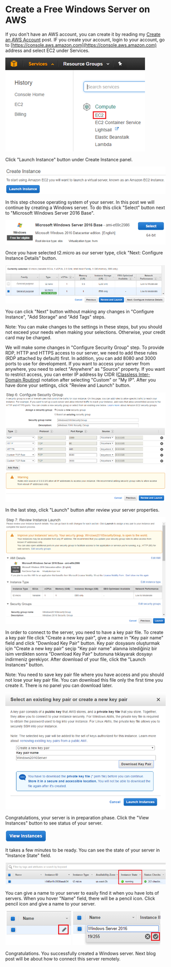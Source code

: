 # Create a Free Windows Server on AWS

If you don't have an AWS account, you can create it by reading my [Create an AWS Account](http://dogukandemir.com/en/create-an-aws-account/) post. IF you create your account, login to your account, go to [https://console.aws.amazon.com](https://console.aws.amazon.com) address and select EC2 under Services.

![Services EC2](https://raw.githubusercontent.com/dogukandemir/blog-posts/master/en/create-a-free-windows-server-on-aws/images/console-services-compute-ec2.png)



Click "Launch Instance" button under Create Instance panel.

![Launch Instance](https://raw.githubusercontent.com/dogukandemir/blog-posts/master/en/create-a-free-windows-server-on-aws/images/console-create-instance.png)



In this step choose operating system of your server. In this post we will continue by creating a Windows server. To do this click "Select" button next to "Microsoft Windows Server 2016 Base".

![Microsoft Windows Server 2016 Base](https://raw.githubusercontent.com/dogukandemir/blog-posts/master/en/create-a-free-windows-server-on-aws/images/windows-server-2016-select-button.png)



Once you have selected t2.micro as our server type, click "Next: Configure Instance Details" button.

![Instance Type](https://raw.githubusercontent.com/dogukandemir/blog-posts/master/en/create-a-free-windows-server-on-aws/images/instance-type-configure-button.png)



You can click "Next" button without making any changes in "Configure Instance", "Add Storage" and "Add Tags" steps.

Note: You can make changes to the settings in these steps, but you should not exceed your needs when making your selections. Otherwise, your credit card may be charged.



We will make some changes in "Configure Security Group" step. To provide RDP, HTTP and HTTPS access to our server, we need to add these rules (RDP attached by default) first. In addition, you can add 8080 and 3000 ports to use for development. If you want to access your server from anywhere, you need to select "Anywhere" as "Source" property. If you want to restrict access, you can enter IP address by CIDR ([Classless Inter-Domain Routing](https://en.wikipedia.org/wiki/Classless_Inter-Domain_Routing)) notation after selecting "Custom" or "My IP". After you have done your settings, click "Review and Launch" button.

![Configure Security Group](https://raw.githubusercontent.com/dogukandemir/blog-posts/master/en/create-a-free-windows-server-on-aws/images/security-group.png)



In the last step, click "Launch" button after review your server properties.

![Launch Instance](https://raw.githubusercontent.com/dogukandemir/blog-posts/master/en/create-a-free-windows-server-on-aws/images/review-instance-launch.png)



In order to connect to the server, you need to have a key pair file. To create a key pair file click "Create a new key pair", give a name in "Key pair name" field and click "Download Key Pair" button. Key pair dosyasını oluşturmak için "Create a new key pair" seçip "Key pair name" alanına istediğiniz bir isim verdikten sonra "Download Key Pair" butonuna tıklayarak dosyayı indirmeniz gerekiyor. After download of your file, click the "Launch Instances" button.

Note: You need to save key pair file where you have access and you should not lose your key pair file. You can download this file only the first time you create it. There is no panel you can download later.

![Create a new key pair](https://raw.githubusercontent.com/dogukandemir/blog-posts/master/en/create-a-free-windows-server-on-aws/images/key-pair-launch-instances.png)



Congratulations, your server is in preparation phase. Click the "View Instances" button to see status of your server.

[![View Instance](https://raw.githubusercontent.com/dogukandemir/blog-posts/master/en/create-a-free-windows-server-on-aws/images/view-instances.png)](https://console.aws.amazon.com/ec2/v2/home?#Instances:sort=instanceId)



It takes a few minutes to be ready. You can see the state of your server in "Instance State" field.

![Instance State](https://raw.githubusercontent.com/dogukandemir/blog-posts/master/en/create-a-free-windows-server-on-aws/images/view-instances-instance-state.png)



You can give a name to your server to easily find it when you have lots of servers. When you hover "Name" field, there will be a pencil icon. Click pencil icon and give a name to your server.

![Edit Name](https://raw.githubusercontent.com/dogukandemir/blog-posts/master/en/create-a-free-windows-server-on-aws/images/view-instances-edit-name-button.png) ![Name Edit](https://raw.githubusercontent.com/dogukandemir/blog-posts/master/en/create-a-free-windows-server-on-aws/images/view-instances-edit-name-done-button.png)



Congratulations. You successfully created a Windows server. Next blog post will be about how to connect this server remotely.